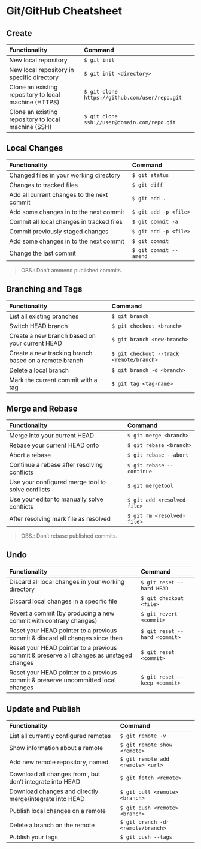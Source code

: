 # Git/GitHub Cheatsheet

## **Create** 

|Functionality|Command|
|:-----------|:-----|
|New local repository|`$ git init`|
|New local repository in specific directory|`$ git init <directory>`|
|Clone an existing repository to local machine (HTTPS)|`$ git clone https://github.com/user/repo.git`|
|Clone an existing repository to local machine (SSH)|`$ git clone ssh://user@domain.com/repo.git`|

## **Local Changes**

|Functionality|Command|
|:-----------|:-----|
|Changed files in your working directory|`$ git status`|
|Changes to tracked files|`$ git diff`|
|Add all current changes to the next commit|`$ git add .`|
|Add some changes in <file> to the next commit|`$ git add -p <file>`|
|Commit all local changes in tracked files|`$ git commit -a`|
|Commit previously staged changes|`$ git add -p <file>`|
|Add some changes in to the next commit|`$ git commit`|
|Change the last commit|`$ git commit --amend`|

> OBS.: Don't ammend published commits.

## **Branching and Tags**

|Functionality|Command|
|:-----------|:-----|
|List all existing branches|`$ git branch`|
|Switch HEAD branch|`$ git checkout <branch>`|
|Create a new branch based on your current HEAD|`$ git branch <new-branch>`|
|Create a new tracking branch based on a remote branch|`$ git checkout --track <remote/branch>`|
|Delete a local branch|`$ git branch -d <branch>`|
|Mark the current commit with a tag|`$ git tag <tag-name>`|

## **Merge and Rebase**

|Functionality|Command|
|:-----------|:-----|
|Merge <branch> into your current HEAD|`$ git merge <branch>`|
|Rebase your current HEAD onto <branch>|`$ git rebase <branch>`|
|Abort a rebase|`$ git rebase --abort`|
|Continue a rebase after resolving conflicts|`$ git rebase --continue`|
|Use your configured merge tool to solve conflicts|`$ git mergetool`|
|Use your editor to manually solve conflicts|`$ git add <resolved-file>`|
|After resolving mark file as resolved|`$ git rm <resolved-file>`|

> OBS.: Don‘t rebase published commits.

## **Undo**

|Functionality|Command|
|:-----------|:-----|
|Discard all local changes in your working directory|`$ git reset --hard HEAD`|
|Discard local changes in a specific file|`$ git checkout <file>`|
|Revert a commit (by producing a new commit with contrary changes)|`$ git revert <commit>`|
|Reset your HEAD pointer to a previous commit & discard all changes since then|`$ git reset --hard <commit>`|
|Reset your HEAD pointer to a previous commit & preserve all changes as unstaged changes|`$ git reset <commit>`|
|Reset your HEAD pointer to a previous commit & preserve uncommitted local changes|`$ git reset --keep <commit>`|

## **Update and Publish**

|Functionality|Command|
|:-----------|:-----|
|List all currently configured remotes|`$ git remote -v`|
|Show information about a remote|`$ git remote show <remote>`|
|Add new remote repository, named <remote>|`$ git remote add <remote> <url>`|
|Download all changes from <remote>, but don‘t integrate into HEAD|`$ git fetch <remote>`|
|Download changes and directly merge/integrate into HEAD|`$ git pull <remote> <branch>`|
|Publish local changes on a remote|`$ git push <remote> <branch>`|
|Delete a branch on the remote|`$ git branch -dr <remote/branch>`|
|Publish your tags|`$ git push --tags`|
